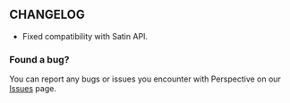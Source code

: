 ## CHANGELOG  
 - Fixed compatibility with Satin API.  

### Found a bug?  
You can report any bugs or issues you encounter with Perspective on our [Issues](https://github.com/MCLegoMan/Perspective/issues) page.    
